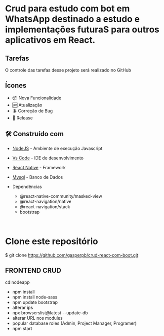 # Crud para estudo com bot em WhatsApp destinado a estudo e implementações futuraS para outros aplicativos em React.

## Tarefas

O controle das tarefas desse projeto será realizado no GitHub

## Ícones

- :package: Nova Funcionalidade
- :up: Atualização
- :beetle: Correção de Bug
- :checkered_flag: Release
 

## 🛠️ Construído com

* [NodeJS](https://nodejs.org/en/) - Ambiente de execução Javascript
* [Vs Code](https://code.visualstudio.com/) - IDE de desenvolvimento
* [React Native](https://pt-br.reactjs.org/) - Framework
* [Mysql](https://www.apachefriends.org/pt_br/index.html) - Banco de Dados


* Dependências
  * @react-native-community/masked-view
  * @react-navigation/native
  * @react-navigation/stack
  * bootstrap 

</br>

# Clone este repositório
$ git clone https://github.com/gasperpb/crud-react-com-boot.git


## FRONTEND CRUD

cd nodeapp
* npm install
* npm install node-sass
* npm update bootstrap
* alterar ips
* npx browserslist@latest --update-db
* alterar URL nos modules
* popular database roles (Admin, Project Manager, Programer)
* npm start


